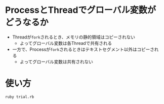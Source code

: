 # ProcessとThreadでグローバル変数がどうなるか
- Threadが`fork`されるとき、メモリの静的領域はコピーされない
  - よってグローバル変数は各Threadで共有される
- 一方で、Processが`fork`されるときはテキストセグメント以外はコピーされる
  - よってグローバル変数は共有されない

# 使い方
```
ruby trial.rb
```

